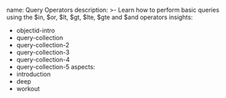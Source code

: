 name: Query Operators
description: >-
  Learn how to perform basic queries using the $in, $or, $lt, $gt, $lte, $gte
  and $and operators
insights:
  - objectid-intro
  - query-collection
  - query-collection-2
  - query-collection-3
  - query-collection-4
  - query-collection-5
aspects:
  - introduction
  - deep
  - workout
 
